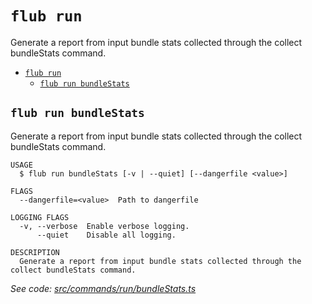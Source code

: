 `flub run`
==========

Generate a report from input bundle stats collected through the collect bundleStats command.

- [`flub run`](#flub-run)
  - [`flub run bundleStats`](#flub-run-bundlestats)

## `flub run bundleStats`

Generate a report from input bundle stats collected through the collect bundleStats command.

```
USAGE
  $ flub run bundleStats [-v | --quiet] [--dangerfile <value>]

FLAGS
  --dangerfile=<value>  Path to dangerfile

LOGGING FLAGS
  -v, --verbose  Enable verbose logging.
      --quiet    Disable all logging.

DESCRIPTION
  Generate a report from input bundle stats collected through the collect bundleStats command.
```

_See code: [src/commands/run/bundleStats.ts](https://github.com/microsoft/FluidFramework/blob/main/build-tools/packages/build-cli/src/commands/run/bundleStats.ts)_
